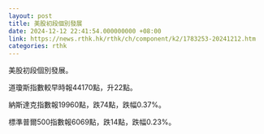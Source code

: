 ```yaml
---
layout: post
title: 美股初段個別發展
date: 2024-12-12 22:41:54.000000000 +08:00
link: https://news.rthk.hk/rthk/ch/component/k2/1783253-20241212.htm
categories: rthk
---
```


美股初段個別發展。

道瓊斯指數較早時報44170點，升22點。

納斯達克指數報19960點，跌74點，跌幅0.37%。

標準普爾500指數報6069點，跌14點，跌幅0.23%。
